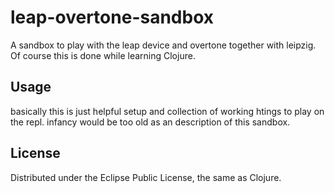 # leap-overtone-sandbox

A sandbox to play with the leap device and overtone together with leipzig. Of course this is done while learning Clojure.

## Usage

basically this is just helpful setup and collection of working htings to play on the repl. infancy would be too old as an description of this sandbox. 

## License

Distributed under the Eclipse Public License, the same as Clojure.
